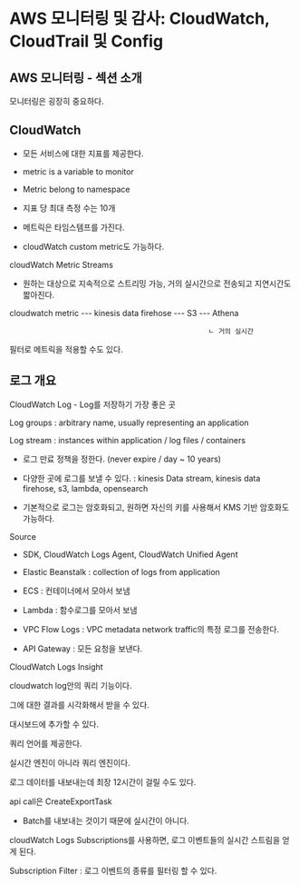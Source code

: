 # AWS 모니터링 및 감사: CloudWatch, CloudTrail 및 Config

 

## AWS 모니터링 - 섹션 소개

 

모니터링은 굉장히 중요하다.

 

## CloudWatch

 

- 모든 서비스에 대한 지표를 제공한다.

- metric is a variable to monitor

- Metric belong to namespace

- 지표 당 최대 측정 수는 10개

- 메트릭은 타임스템프를 가진다.

- cloudWatch custom metric도 가능하다.

 

cloudWatch Metric Streams

- 원하는 대상으로 지속적으로 스트리밍 가능, 거의 실시간으로 전송되고 지연시간도 짧아진다.

 

cloudwatch metric --- kinesis data firehose --- S3 --- Athena

                                                     ㄴ 거의 실시간

                                                    

필터로 메트릭을 적용할 수도 있다.

 

## 로그 개요

 

CloudWatch Log - Log를 저장하기 가장 좋은 곳

 

Log groups : arbitrary name, usually representing an application

Log stream : instances within application / log files / containers

- 로그 만료 정책을 정한다. (never expire / day ~ 10 years)

 

- 다양한 곳에 로그를 보낼 수 있다. : kinesis Data stream, kinesis data firehose, s3, lambda, opensearch

 

- 기본적으로 로그는 암호화되고, 원하면 자신의 키를 사용해서 KMS 기반 암호화도 가능하다.

 

Source

 

- SDK, CloudWatch Logs Agent, CloudWatch Unified Agent

- Elastic Beanstalk : collection of logs from application

- ECS : 컨테이너에서 모아서 보냄

- Lambda : 함수로그를 모아서 보냄

- VPC Flow Logs : VPC metadata network traffic의 특정 로그를 전송한다.

- API Gateway : 모든 요청을 보낸다.

 

CloudWatch Logs Insight

 

cloudwatch log안의 쿼리 기능이다.

그에 대한 결과를 시각화해서 받을 수 있다.

대시보드에 추가할 수 있다.

 

쿼리 언어를 제공한다.

실시간 엔진이 아니라 쿼리 엔진이다.

 

로그 데이터를 내보내는데 최장 12시간이 걸릴 수도 있다.

api call은 CreateExportTask

- Batch를 내보내는 것이기 때문에 실시간이 아니다.

 

cloudWatch Logs Subscriptions를 사용하면, 로그 이벤트들의 실시간 스트림을 얻게 된다.

 

Subscription Filter : 로그 이벤트의 종류를 필터링 할 수 있다.